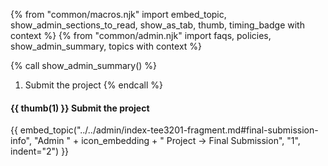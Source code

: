 {% from "common/macros.njk" import embed_topic, show_admin_sections_to_read, show_as_tab, thumb, timing_badge with context %}
{% from "common/admin.njk" import faqs, policies, show_admin_summary, topics with context %}

{% call show_admin_summary() %}
1. Submit the project
{% endcall %}

<span id="week13-project">

#### {{ thumb(1) }} Submit the project

{{ embed_topic("../../admin/index-tee3201-fragment.md#final-submission-info", "Admin " + icon_embedding + " Project → Final Submission", "1", indent="2") }}
</span>
